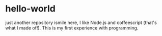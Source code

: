 # hello-world
just another repository
ismile here, I like Node.js and coffeescript (that's what I made of!).
This is my first experience with programming.
